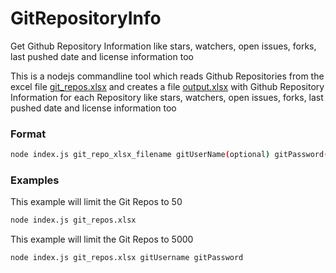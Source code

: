 # GitRepositoryInfo
Get Github Repository Information like stars, watchers, open issues, forks, last pushed date and license information too

This is a nodejs commandline tool which reads Github Repositories from the excel file [git_repos.xlsx](./git_repos.xlsx) and creates a file [output.xlsx](./output.xlsx) with Github Repository Information for each Repository like stars, watchers, open issues, forks, last pushed date and license information too

### Format
```sh
node index.js git_repo_xlsx_filename gitUserName(optional) gitPassword(optional)
```

### Examples

This example will limit the Git Repos to 50
```sh
node index.js git_repos.xlsx
```

This example will limit the Git Repos to 5000
```sh
node index.js git_repos.xlsx gitUsername gitPassword
```
